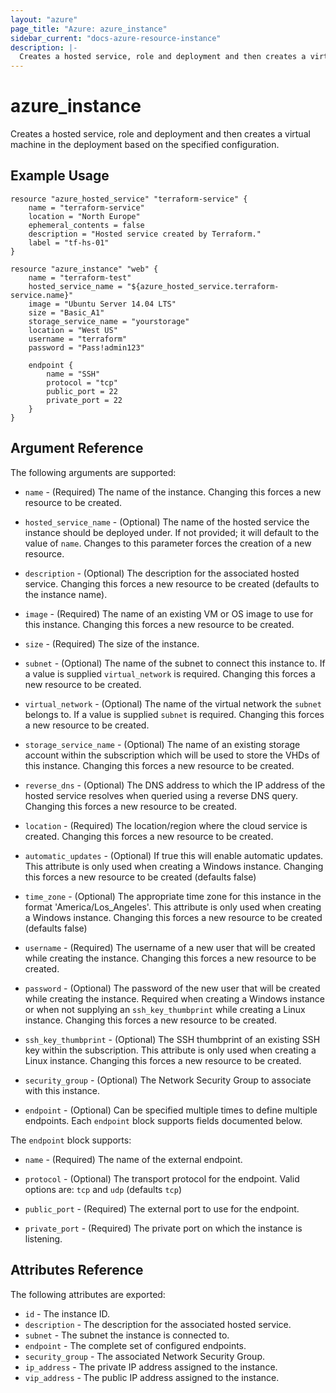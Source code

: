 ```yaml
---
layout: "azure"
page_title: "Azure: azure_instance"
sidebar_current: "docs-azure-resource-instance"
description: |-
  Creates a hosted service, role and deployment and then creates a virtual machine in the deployment based on the specified configuration.
---
```


# azure\_instance

Creates a hosted service, role and deployment and then creates a virtual
machine in the deployment based on the specified configuration.

## Example Usage

```
resource "azure_hosted_service" "terraform-service" {
    name = "terraform-service"
    location = "North Europe"
    ephemeral_contents = false
    description = "Hosted service created by Terraform."
    label = "tf-hs-01"
}

resource "azure_instance" "web" {
    name = "terraform-test"
    hosted_service_name = "${azure_hosted_service.terraform-service.name}"
    image = "Ubuntu Server 14.04 LTS"
    size = "Basic_A1"
    storage_service_name = "yourstorage"
    location = "West US"
    username = "terraform"
    password = "Pass!admin123"

    endpoint {
        name = "SSH"
        protocol = "tcp"
        public_port = 22
        private_port = 22
    }
}
```

## Argument Reference

The following arguments are supported:

* `name` - (Required) The name of the instance. Changing this forces a new
    resource to be created.

* `hosted_service_name` - (Optional) The name of the hosted service the
    instance should be deployed under. If not provided; it will default to the
    value of `name`. Changes to this parameter forces the creation of a new
    resource.

* `description` - (Optional) The description for the associated hosted service.
    Changing this forces a new resource to be created (defaults to the instance
    name).

* `image` - (Required) The name of an existing VM or OS image to use for this
    instance. Changing this forces a new resource to be created.

* `size` - (Required) The size of the instance.

* `subnet` - (Optional) The name of the subnet to connect this instance to. If
    a value is supplied `virtual_network` is required. Changing this forces a
    new resource to be created.

* `virtual_network` - (Optional) The name of the virtual network the `subnet`
    belongs to. If a value is supplied `subnet` is required. Changing this
    forces a new resource to be created.

* `storage_service_name` - (Optional) The name of an existing storage account
    within the subscription which will be used to store the VHDs of this
    instance. Changing this forces a new resource to be created.

* `reverse_dns` - (Optional) The DNS address to which the IP address of the
    hosted service resolves when queried using a reverse DNS query. Changing
    this forces a new resource to be created.

* `location` - (Required) The location/region where the cloud service is
    created. Changing this forces a new resource to be created.

* `automatic_updates` - (Optional) If true this will enable automatic updates.
    This attribute is only used when creating a Windows instance. Changing this
    forces a new resource to be created (defaults false)

* `time_zone` - (Optional) The appropriate time zone for this instance in the
    format 'America/Los_Angeles'. This attribute is only used when creating a
    Windows instance. Changing this forces a new resource to be created
    (defaults false)

* `username` - (Required) The username of a new user that will be created while
    creating the instance. Changing this forces a new resource to be created.

* `password` - (Optional) The password of the new user that will be created
    while creating the instance. Required when creating a Windows instance or
    when not supplying an `ssh_key_thumbprint` while creating a Linux instance.
    Changing this forces a new resource to be created.

* `ssh_key_thumbprint` - (Optional) The SSH thumbprint of an existing SSH key
    within the subscription. This attribute is only used when creating a Linux
    instance. Changing this forces a new resource to be created.

* `security_group` - (Optional) The Network Security Group to associate with
    this instance.

* `endpoint` - (Optional) Can be specified multiple times to define multiple
    endpoints. Each `endpoint` block supports fields documented below.

The `endpoint` block supports:

* `name` - (Required) The name of the external endpoint.

* `protocol` - (Optional) The transport protocol for the endpoint. Valid
    options are: `tcp` and `udp` (defaults `tcp`)

* `public_port` - (Required) The external port to use for the endpoint.

* `private_port` - (Required) The private port on which the instance is
    listening.

## Attributes Reference

The following attributes are exported:

* `id` - The instance ID.
* `description` - The description for the associated hosted service.
* `subnet` - The subnet the instance is connected to.
* `endpoint` - The complete set of configured endpoints.
* `security_group` - The associated Network Security Group.
* `ip_address` - The private IP address assigned to the instance.
* `vip_address` - The public IP address assigned to the instance.
